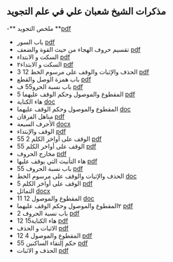 ## مذكرات الشيخ شعبان علي في علم التجويد
-** ملخص التجويد **[pdf](Tajweed.pdf)
- باب السور [pdf](باب_السور.pdf)
- تقسيم حروف الهجاء من حيث القوة والضعف [pdf](تقسيم_حروف_الهجاء_من_حيث_القوة_والضعف.pdf)
- السكت و الابتداء [pdf](السكت_و_الابتداء.pdf)
- السكت و الابتداء٢ [pdf](السكت-و-الابتداء٢.pdf)
- 3  12 الحذف والإثبات والوقف على مرسوم الخط [pdf](3_-12_الحذف_والإثبات_والوقف_على_مرسوم_الخط.pdf)
- باب همزة الوصل والقطع [pdf](باب_همزة_الوصل_والقطع.pdf)
- باب نسبة الحرو55 ف [pdf](باب_نسبة_الحرو55_ف.pdf)
- 5 المقطوع والموصول وحكم الوقف عليهما [pdf](5_المقطوع_والموصول_وحكم_الوقف_عليهما.pdf)
- هاء الكناية [doc](هاء_الكناية.doc)
- المقطوع والموصول وحكم الوقف عليهما [doc](المقطوع_والموصول_وحكم_الوقف_عليهما.doc)
- مناهل الفرقان [pdf](مناهل-الفرقان.pdf)
- الأحرف السبعة [docx](الأحرف_السبعة.docx)
- الوقف والإبتداء [pdf](الوقف_والإبتداء.pdf)
- الوقف على أواخر الكلم 2 55    [pdf](الوقف_على_أواخر_الكلم_2-55_-_.pdf)
- 55 الوقف على أواخر الكلم [pdf](55_الوقف_على_أواخر_الكلم.pdf)
- مخارج الحروف [pdf](مخارج_الحروف.pdf)
- هاء التأنيث التي يوقف عليها [pdf](هاء-التأنيث-التي-يوقف-عليها.pdf)
- 55 باب نسبة الحروف [pdf](55_باب_نسبة_الحروف.pdf)
- الحذف والإثبات والوقف على مرسوم الخط [doc](الحذف_والإثبات_والوقف_على_مرسوم_الخط.doc)
- الوقف على أواخر الكلم 5 [pdf](الوقف_على_أواخر_الكلم_5.pdf)
- التماثل [docx](التماثل.docx)
- المقطوع والموصول 12 11 [doc](المقطوع_والموصول_12-11.doc)
- ٢المقطوع والموصول وحكم الوقف عليهما [pdf](٢المقطوع_والموصول_وحكم_الوقف_عليهما.pdf)
- 2 باب نسبة الحروف [pdf](2_باب_نسبة_الحروف.pdf)
- هاء الكناية15 12  [pdf](هاء_الكناية15-12_.pdf)
- الاثبات و الحذف [pdf](الاثبات_و_الحذف.pdf)
- المقطوع والموصول 4 12 [pdf](المقطوع_والموصول_4-12.pdf)
- حكم إلتقاء الساكنين 55 [pdf](حكم_إلتقاء_الساكنين_55.pdf)
- الحذف و الاثبات [pdf](الحذف-و-الاثبات.pdf)

